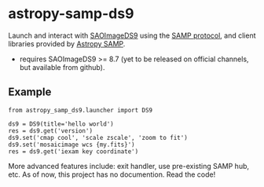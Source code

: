 astropy-samp-ds9
================

Launch and interact with [SAOImageDS9](https://github.com/SAOImageDS9/SAOImageDS9) using the [SAMP protocol](http://www.ivoa.net/Documents/latest/SAMP.html), and client libraries provided by [Astropy SAMP](https://docs.astropy.org/en/stable/samp/index.html).

- requires SAOImageDS9 >= 8.7 (yet to be released on official channels, but available from github).

Example
-------

```
from astropy_samp_ds9.launcher import DS9

ds9 = DS9(title='hello world')
res = ds9.get('version')
ds9.set('cmap cool', 'scale zscale', 'zoom to fit')
ds9.set('mosaicimage wcs {my.fits}')
res = ds9.get('iexam key coordinate')
```

More advanced features include: exit handler, use pre-existing SAMP hub, etc.
As of now, this project has no documention. Read the code!

